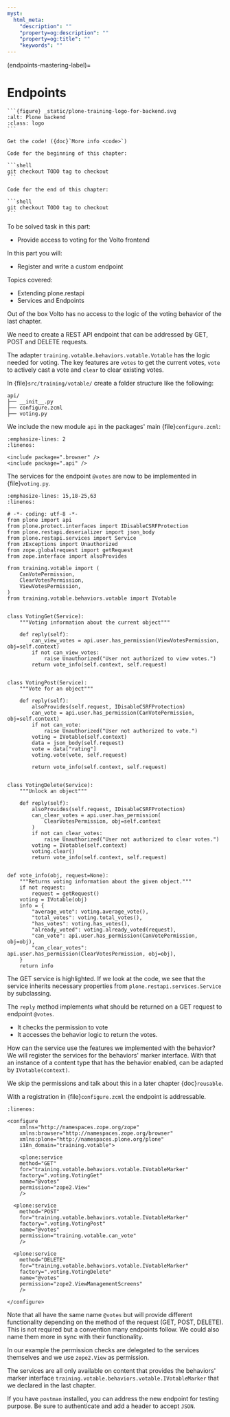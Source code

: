 ```yaml
---
myst:
  html_meta:
    "description": ""
    "property=og:description": ""
    "property=og:title": ""
    "keywords": ""
---
```


(endpoints-mastering-label)=

# Endpoints

````{sidebar} Plone Backend Chapter
```{figure} _static/plone-training-logo-for-backend.svg
:alt: Plone backend 
:class: logo
```

Get the code! ({doc}`More info <code>`)

Code for the beginning of this chapter:

```shell
git checkout TODO tag to checkout
```

Code for the end of this chapter:

```shell
git checkout TODO tag to checkout
```
````

To be solved task in this part:

- Provide access to voting for the Volto frontend

In this part you will:

- Register and write a custom endpoint

Topics covered:

- Extending plone.restapi
- Services and Endpoints

Out of the box Volto has no access to the logic of the voting behavior of the last chapter.

We need to create a REST API endpoint that can be addressed by GET, POST and DELETE requests.

The adapter `training.votable.behaviors.votable.Votable` has the logic needed for voting.
The key features are `votes` to get the current votes, `vote` to actively cast a vote and `clear` to clear existing votes.

In {file}`src/training/votable/` create a folder structure like the following:

```console
api/
├── __init__.py
├── configure.zcml
├── voting.py
```

We include the new module `api` in the packages' main {file}`configure.zcml`:

```{code-block} xml
:emphasize-lines: 2
:linenos:

<include package=".browser" />
<include package=".api" />
```

The services for the endpoint `@votes` are now to be implemented in {file}`voting.py`.

```{code-block} python
:emphasize-lines: 15,18-25,63
:linenos:

# -*- coding: utf-8 -*-
from plone import api
from plone.protect.interfaces import IDisableCSRFProtection
from plone.restapi.deserializer import json_body
from plone.restapi.services import Service
from zExceptions import Unauthorized
from zope.globalrequest import getRequest
from zope.interface import alsoProvides

from training.votable import (
    CanVotePermission,
    ClearVotesPermission,
    ViewVotesPermission,
)
from training.votable.behaviors.votable import IVotable


class VotingGet(Service):
    """Voting information about the current object"""

    def reply(self):
        can_view_votes = api.user.has_permission(ViewVotesPermission, obj=self.context)
        if not can_view_votes:
            raise Unauthorized("User not authorized to view votes.")
        return vote_info(self.context, self.request)


class VotingPost(Service):
    """Vote for an object"""

    def reply(self):
        alsoProvides(self.request, IDisableCSRFProtection)
        can_vote = api.user.has_permission(CanVotePermission, obj=self.context)
        if not can_vote:
            raise Unauthorized("User not authorized to vote.")
        voting = IVotable(self.context)
        data = json_body(self.request)
        vote = data["rating"]
        voting.vote(vote, self.request)

        return vote_info(self.context, self.request)


class VotingDelete(Service):
    """Unlock an object"""

    def reply(self):
        alsoProvides(self.request, IDisableCSRFProtection)
        can_clear_votes = api.user.has_permission(
            ClearVotesPermission, obj=self.context
        )
        if not can_clear_votes:
            raise Unauthorized("User not authorized to clear votes.")
        voting = IVotable(self.context)
        voting.clear()
        return vote_info(self.context, self.request)


def vote_info(obj, request=None):
    """Returns voting information about the given object."""
    if not request:
        request = getRequest()
    voting = IVotable(obj)
    info = {
        "average_vote": voting.average_vote(),
        "total_votes": voting.total_votes(),
        "has_votes": voting.has_votes(),
        "already_voted": voting.already_voted(request),
        "can_vote": api.user.has_permission(CanVotePermission, obj=obj),
        "can_clear_votes": api.user.has_permission(ClearVotesPermission, obj=obj),
    }
    return info

```

The GET service is highlighted.
If we look at the code, we see that the service inherits necessary properties from `plone.restapi.services.Service` by subclassing.

The `reply` method implements what should be returned on a GET request to endpoint `@votes`.
- It checks the permission to vote
- It accesses the behavior logic to return the votes.

How can the service use the features we implemented with the behavior?
We will register the services for the behaviors' marker interface.
With that an instance of a content type that has the behavior enabled, can be adapted by `IVotable(context)`.

We skip the permissions and talk about this in a later chapter {doc}`reusable`.


With a registration in {file}`configure.zcml` the endpoint is addressable.


```{code-block} xml
:linenos:

<configure
    xmlns="http://namespaces.zope.org/zope"
    xmlns:browser="http://namespaces.zope.org/browser"
    xmlns:plone="http://namespaces.plone.org/plone"
    i18n_domain="training.votable">

    <plone:service
    method="GET"
    for="training.votable.behaviors.votable.IVotableMarker"
    factory=".voting.VotingGet"
    name="@votes"
    permission="zope2.View"
    />

  <plone:service
    method="POST"
    for="training.votable.behaviors.votable.IVotableMarker"
    factory=".voting.VotingPost"
    name="@votes"
    permission="training.votable.can_vote"
    />

  <plone:service
    method="DELETE"
    for="training.votable.behaviors.votable.IVotableMarker"
    factory=".voting.VotingDelete"
    name="@votes"
    permission="zope2.ViewManagementScreens"
    />

</configure>
```

Note that all have the same name `@votes` but will provide different functionality depending on the method of the request (GET, POST, DELETE).
This is not required but a convention many endpoints follow.
We could also name them more in sync with their functionality.

In our example the permission checks are delegated to the services themselves and we use `zope2.View` as permission.

The services are all only available on content that provides the behaviors' marker interface `training.votable.behaviors.votable.IVotableMarker` that we declared in the last chapter.

If you have `postman` installed, you can address the new endpoint for testing purpose.
Be sure to authenticate and add a header to accept `JSON`.

